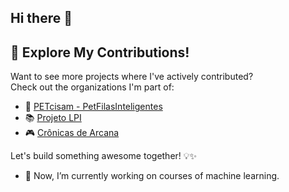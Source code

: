 ## Hi there 👋

## 🚀 Explore My Contributions!

Want to see more projects where I've actively contributed?  
Check out the organizations I'm part of:  

- 🏥 [PETcisam - PetFilasInteligentes](https://github.com/PETcisam/PetFilasInteligentes)  
- 📚 [Projeto LPI](https://github.com/ProjetoLPI/LPIprojeto)  
- 🎮 [Crônicas de Arcana](https://github.com/LPOO-Henrique-Savio-Juan-Caio/Cronicas-de-Arcana)  

Let's build something awesome together! 💡✨  

- 🔭 Now, I’m currently working on courses of machine learning.
<!--
**Henrique2SP/Henrique2SP** is a ✨ _special_ ✨ repository because its `README.md` (this file) appears on your GitHub profile.

Here are some ideas to get you started:

- 🔭 I’m currently working on ...
- 🌱 I’m currently learning ...
- 👯 I’m looking to collaborate on ...
- 🤔 I’m looking for help with ...
- 💬 Ask me about ...
- 📫 How to reach me: ...
- 😄 Pronouns: ...
- ⚡ Fun fact: ...
-->
